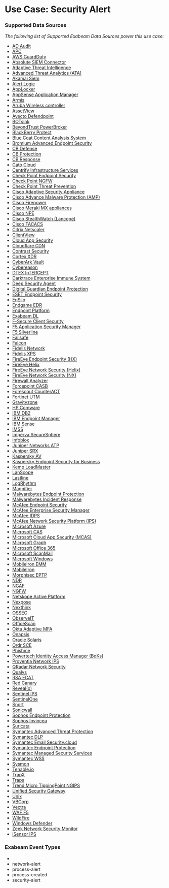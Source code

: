 Use Case: Security Alert
========================

### Supported Data Sources

_The following list of Supported Exabeam Data Sources power this use case:_

* [AD Audit](../DataSources/datasource_ad_audit_manageengine.md)
* [APC](../DataSources/datasource_apc_apc.md)
* [AWS GuardDuty](../DataSources/datasource_aws_guardduty_aws.md)
* [Absolute SIEM Connector](../DataSources/datasource_absolute_siem_connector_absolute.md)
* [Adaptive Threat Intelligence](../DataSources/datasource_adaptive_threat_intelligence_centurylink.md)
* [Advanced Threat Analytics (ATA)](../DataSources/datasource_advanced_threat_analytics_(ata)_microsoft.md)
* [Akamai Siem](../DataSources/datasource_akamai_siem_akamai.md)
* [Alert Logic](../DataSources/datasource_alert_logic_alert_logic.md)
* [AppLocker](../DataSources/datasource_applocker_microsoft.md)
* [AppSense Application Manager](../DataSources/datasource_appsense_application_manager_appsense_application_manager.md)
* [Armis](../DataSources/datasource_armis_armis.md)
* [Aruba Wireless controller](../DataSources/datasource_aruba_wireless_controller_hp_aruba.md)
* [AssetView](../DataSources/datasource_assetview_assetview.md)
* [Avecto Defendpoint](../DataSources/datasource_avecto_defendpoint_avecto.md)
* [BOTsink](../DataSources/datasource_botsink_attivo.md)
* [BeyondTrust PowerBroker](../DataSources/datasource_beyondtrust_powerbroker_beyondtrust.md)
* [BlackBerry Protect](../DataSources/datasource_blackberry_protect_blackberry.md)
* [Blue Coat Content Analysis System](../DataSources/datasource_blue_coat_content_analysis_system_symantec.md)
* [Bromium Advanced Endpoint Security](../DataSources/datasource_bromium_advanced_endpoint_security_bromium.md)
* [CB Defense](../DataSources/datasource_cb_defense_carbon_black.md)
* [CB Protection](../DataSources/datasource_cb_protection_carbon_black.md)
* [CB Response](../DataSources/datasource_cb_response_carbon_black.md)
* [Cato Cloud](../DataSources/datasource_cato_cloud_catonetworks.md)
* [Centrify Infrastructure Services](../DataSources/datasource_centrify_infrastructure_services_centrify.md)
* [Check Point Endpoint Security](../DataSources/datasource_check_point_endpoint_security_check_point_software.md)
* [Check Point NGFW](../DataSources/datasource_check_point_ngfw_check_point_software.md)
* [Check Point Threat Prevention](../DataSources/datasource_check_point_threat_prevention_check_point_software.md)
* [Cisco Adaptive Security Appliance](../DataSources/datasource_cisco_adaptive_security_appliance_cisco.md)
* [Cisco Advance Malware Protection (AMP)](../DataSources/datasource_cisco_advance_malware_protection_(amp)_cisco.md)
* [Cisco Firepower](../DataSources/datasource_cisco_firepower_cisco.md)
* [Cisco Meraki MX appliances](../DataSources/datasource_cisco_meraki_mx_appliances_cisco.md)
* [Cisco NPE](../DataSources/datasource_cisco_npe_cisco.md)
* [Cisco StealthWatch (Lancope)](../DataSources/datasource_cisco_stealthwatch_(lancope)_cisco.md)
* [Cisco TACACS](../DataSources/datasource_cisco_tacacs_cisco.md)
* [Citrix Netscaler](../DataSources/datasource_citrix_netscaler_citrix.md)
* [ClientView](../DataSources/datasource_clientview_skysea.md)
* [Cloud App Security](../DataSources/datasource_cloud_app_security_trend_micro.md)
* [Cloudflare CDN](../DataSources/datasource_cloudflare_cdn_cloudflare.md)
* [Contrast Security](../DataSources/datasource_contrast_security_contrast_security.md)
* [Cortex XDR](../DataSources/datasource_cortex_xdr_palo_alto_networks.md)
* [CyberArk Vault](../DataSources/datasource_cyberark_vault_cyberark.md)
* [Cybereason](../DataSources/datasource_cybereason_cybereason.md)
* [DTEX InTERCEPT](../DataSources/datasource_dtex_intercept_dtex_systems.md)
* [Darktrace Enterprise Immune System](../DataSources/datasource_darktrace_enterprise_immune_system_darktrace.md)
* [Deep Security Agent](../DataSources/datasource_deep_security_agent_trend_micro.md)
* [Digital Guardian Endpoint Protection](../DataSources/datasource_digital_guardian_endpoint_protection_digital_guardian.md)
* [ESET Endpoint Security](../DataSources/datasource_eset_endpoint_security_eset.md)
* [EnSilo](../DataSources/datasource_ensilo_ensilo.md)
* [Endgame EDR](../DataSources/datasource_endgame_edr_endgame.md)
* [Endpoint Platform](../DataSources/datasource_endpoint_platform_tanium.md)
* [Exabeam DL](../DataSources/datasource_exabeam_dl_exabeam.md)
* [F-Secure Client Security](../DataSources/datasource_f-secure_client_security_f-secure.md)
* [F5 Application Security Manager](../DataSources/datasource_f5_application_security_manager_f5_networks.md)
* [F5 Silverline](../DataSources/datasource_f5_silverline_f5_networks.md)
* [Failsafe](../DataSources/datasource_failsafe_damballa.md)
* [Falcon](../DataSources/datasource_falcon_crowdstrike.md)
* [Fidelis Network](../DataSources/datasource_fidelis_network_fidelis.md)
* [Fidelis XPS](../DataSources/datasource_fidelis_xps_fidelis.md)
* [FireEye Endpoint Security (HX)](../DataSources/datasource_fireeye_endpoint_security_(hx)_fireeye.md)
* [FireEye Helix](../DataSources/datasource_fireeye_helix_fireeye.md)
* [FireEye Network Security (Helix)](../DataSources/datasource_fireeye_network_security_(helix)_fireeye.md)
* [FireEye Network Security (NX)](../DataSources/datasource_fireeye_network_security_(nx)_fireeye.md)
* [Firewall Analyzer](../DataSources/datasource_firewall_analyzer_algosec.md)
* [Forcepoint CASB](../DataSources/datasource_forcepoint_casb_forcepoint.md)
* [Forescout CounterACT](../DataSources/datasource_forescout_counteract_forescout.md)
* [Fortinet UTM](../DataSources/datasource_fortinet_utm_fortinet.md)
* [Gravityzone](../DataSources/datasource_gravityzone_bitdefender.md)
* [HP Comware](../DataSources/datasource_hp_comware_hp_comware.md)
* [IBM DB2](../DataSources/datasource_ibm_db2_ibm.md)
* [IBM Endpoint Manager](../DataSources/datasource_ibm_endpoint_manager_ibm.md)
* [IBM Sense](../DataSources/datasource_ibm_sense_ibm.md)
* [IMSS](../DataSources/datasource_imss_imss.md)
* [Imperva SecureSphere](../DataSources/datasource_imperva_securesphere_imperva.md)
* [Infoblox](../DataSources/datasource_infoblox_infoblox.md)
* [Juniper Networks ATP](../DataSources/datasource_juniper_networks_atp_juniper_networks.md)
* [Juniper SRX](../DataSources/datasource_juniper_srx_juniper_networks.md)
* [Kaspersky AV](../DataSources/datasource_kaspersky_av_kaspersky.md)
* [Kaspersky Endpoint Security for Business](../DataSources/datasource_kaspersky_endpoint_security_for_business_kaspersky.md)
* [Kemp LoadMaster](../DataSources/datasource_kemp_loadmaster_kemp.md)
* [LanScope](../DataSources/datasource_lanscope_lanscope.md)
* [Lastline](../DataSources/datasource_lastline_lastline.md)
* [LogRhythm](../DataSources/datasource_logrhythm_logrhythm.md)
* [Magnifier](../DataSources/datasource_magnifier_palo_alto_networks.md)
* [Malwarebytes Endpoint Protection](../DataSources/datasource_malwarebytes_endpoint_protection_malwarebytes.md)
* [Malwarebytes Incident Response](../DataSources/datasource_malwarebytes_incident_response_malwarebytes_incident_response.md)
* [McAfee Endpoint Security](../DataSources/datasource_mcafee_endpoint_security_mcafee.md)
* [McAfee Enterprise Security Manager](../DataSources/datasource_mcafee_enterprise_security_manager_mcafee.md)
* [McAfee IDPS](../DataSources/datasource_mcafee_idps_mcafee.md)
* [McAfee Network Security Platform (IPS)](../DataSources/datasource_mcafee_network_security_platform_(ips)_mcafee.md)
* [Microsoft Azure](../DataSources/datasource_microsoft_azure_microsoft.md)
* [Microsoft CAS](../DataSources/datasource_microsoft_cas_microsoft.md)
* [Microsoft Cloud App Security (MCAS)](../DataSources/datasource_microsoft_cloud_app_security_(mcas)_microsoft.md)
* [Microsoft Graph](../DataSources/datasource_microsoft_graph_microsoft.md)
* [Microsoft Office 365](../DataSources/datasource_microsoft_office_365_microsoft.md)
* [Microsoft ScanMail](../DataSources/datasource_microsoft_scanmail_microsoft.md)
* [Microsoft Windows](../DataSources/datasource_microsoft_windows_microsoft.md)
* [MobileIron EMM](../DataSources/datasource_mobileiron_emm_mobileiron.md)
* [MobileIron](../DataSources/datasource_mobileiron_mobileiron.md)
* [Morphisec EPTP](../DataSources/datasource_morphisec_eptp_morphisec.md)
* [NDR](../DataSources/datasource_ndr_protectwise.md)
* [NGAF](../DataSources/datasource_ngaf_sangfor.md)
* [NGFW](../DataSources/datasource_ngfw_palo_alto_networks.md)
* [Netskope Active Platform](../DataSources/datasource_netskope_active_platform_netskope.md)
* [Nexpose](../DataSources/datasource_nexpose_rapid7.md)
* [Nexthink](../DataSources/datasource_nexthink_nexthink.md)
* [OSSEC](../DataSources/datasource_ossec_ossec.md)
* [ObserveIT](../DataSources/datasource_observeit_observeit.md)
* [OfficeScan](../DataSources/datasource_officescan_trend_micro.md)
* [Okta Adaptive MFA](../DataSources/datasource_okta_adaptive_mfa_okta.md)
* [Onapsis](../DataSources/datasource_onapsis_onapsis.md)
* [Oracle Solaris](../DataSources/datasource_oracle_solaris_oracle.md)
* [Ordr SCE](../DataSources/datasource_ordr_sce_ordr.md)
* [Phishme](../DataSources/datasource_phishme_cofense.md)
* [Powertech Identity Access Manager (BoKs)](../DataSources/datasource_powertech_identity_access_manager_(boks)_helpsystems.md)
* [Proventia Network IPS](../DataSources/datasource_proventia_network_ips_ibm.md)
* [QRadar Network Security](../DataSources/datasource_qradar_network_security_ibm.md)
* [Qualys](../DataSources/datasource_qualys_qualys.md)
* [RSA ECAT](../DataSources/datasource_rsa_ecat_rsa.md)
* [Red Canary](../DataSources/datasource_red_canary_red_canary.md)
* [Reveal(x)](../DataSources/datasource_reveal(x)_extrahop.md)
* [Sentinel IPS](../DataSources/datasource_sentinel_ips_sentinel_ips.md)
* [SentinelOne](../DataSources/datasource_sentinelone_sentinelone.md)
* [Snort](../DataSources/datasource_snort_snort.md)
* [Sonicwall](../DataSources/datasource_sonicwall_sonicwall.md)
* [Sophos Endpoint Protection](../DataSources/datasource_sophos_endpoint_protection_sophos.md)
* [Sophos Invincea](../DataSources/datasource_sophos_invincea_sophos.md)
* [Suricata](../DataSources/datasource_suricata_suricata.md)
* [Symantec Advanced Threat Protection](../DataSources/datasource_symantec_advanced_threat_protection_symantec.md)
* [Symantec DLP](../DataSources/datasource_symantec_dlp_symantec.md)
* [Symantec Email Security.cloud](../DataSources/datasource_symantec_email_security.cloud_symantec.md)
* [Symantec Endpoint Protection](../DataSources/datasource_symantec_endpoint_protection_symantec.md)
* [Symantec Managed Security Services](../DataSources/datasource_symantec_managed_security_services_symantec.md)
* [Symantec WSS](../DataSources/datasource_symantec_wss_symantec.md)
* [Sysmon](../DataSources/datasource_sysmon_microsoft.md)
* [Tenable.io](../DataSources/datasource_tenable.io_tenable.io.md)
* [TrapX](../DataSources/datasource_trapx_trapx.md)
* [Traps](../DataSources/datasource_traps_palo_alto_networks.md)
* [Trend Micro TippingPoint NGIPS](../DataSources/datasource_trend_micro_tippingpoint_ngips_trend_micro.md)
* [Unified Security Gateway](../DataSources/datasource_unified_security_gateway_huawei.md)
* [Unix](../DataSources/datasource_unix_unix.md)
* [VBCorp](../DataSources/datasource_vbcorp_vbcorp.md)
* [Vectra](../DataSources/datasource_vectra_vectra_networks.md)
* [WAF F5](../DataSources/datasource_waf_f5_f5_networks.md)
* [WildFire](../DataSources/datasource_wildfire_palo_alto_networks.md)
* [Windows Defender](../DataSources/datasource_windows_defender_microsoft.md)
* [Zeek Network Security Monitor](../DataSources/datasource_zeek_network_security_monitor_zeek_network_security_monitor.md)
* [iSensor IPS](../DataSources/datasource_isensor_ips_secureworks.md)


### Exabeam Event Types

- 
- network-alert
- process-alert
- process-created
- security-alert
